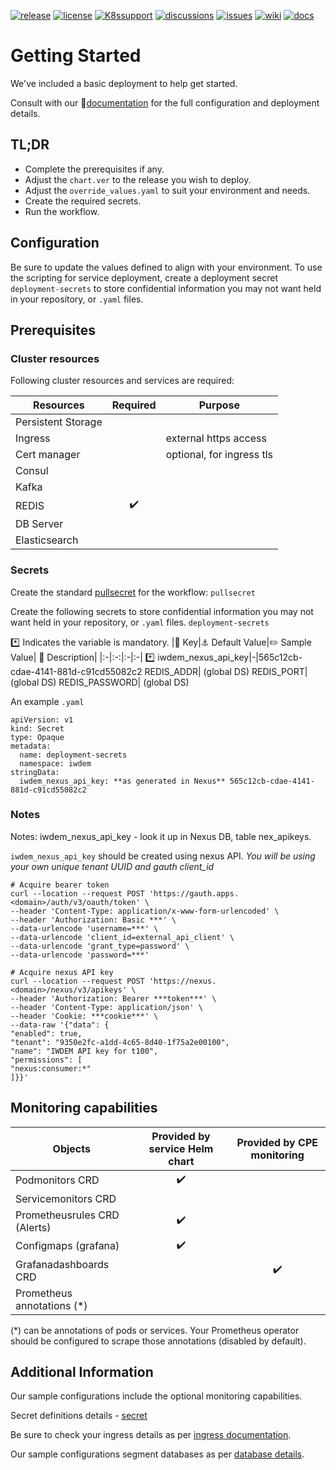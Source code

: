 [![release](https://flat.badgen.net/github/release/genesys/multicloud-services?color=pink)](https://github.com/genesys/multicloud-services/)
[![license](https://flat.badgen.net/github/license/genesys/multicloud-services?color=blue)](/LICENSE)
[![K8ssupport](https://flat.badgen.net/badge/supported%20K8s%20release/1.22/cyan)](https://all.docs.genesys.com/ReleaseNotes/Current/GenesysEngage-cloud/PrivateEdition)
[![discussions](https://img.shields.io/github/discussions/genesys/multicloud-services?style=flat-square&color=green)](https://github.com/genesys/multicloud-services/discussions)
[![issues](https://flat.badgen.net/github/open-issues/genesys/multicloud-services?color=purple)](https://github.com/genesys/multicloud-services/issues)
[![wiki](https://img.shields.io/badge/wiki-documentation-forestgreen?style=flat-square)](https://github.com/genesys/multicloud-services/wiki)
[![docs](https://flat.badgen.net/badge/Genesys%20Documentation/IWDEM/?color=orange)](https://all.docs.genesys.com/PEC-Email/Current/EmailPEGuide)

# Getting Started
We've included a basic deployment to help get started.

Consult with our :book:[documentation](https://all.docs.genesys.com/PEC-Email/Current/EmailPEGuide) for the full configuration and deployment details.

## TL;DR
- Complete the prerequisites if any.
- Adjust the `chart.ver` to the release you wish to deploy.
- Adjust the `override_values.yaml` to suit your environment and needs.
- Create the required secrets.
- Run the workflow.

## Configuration

Be sure to update the values defined to align with your environment.
To use the scripting for service deployment, create a deployment secret `deployment-secrets` to store confidential information you may not want held in your repository, or `.yaml` files. 
## Prerequisites
### Cluster resources

Following cluster resources and services are required:

Resources | Required | Purpose
|-|:-:|-|
Persistent Storage | | 
Ingress | | external https access
Cert manager |  | optional, for ingress tls
Consul | |
Kafka | |
REDIS | :heavy_check_mark:|
DB Server |  |
Elasticsearch | |
### Secrets 
Create the standard [pullsecret](/doc/secrets.md/#pull) for the workflow: 
`pullsecret`

Create the following secrets to store confidential information you may not want held in your repository, or `.yaml` files. 
`deployment-secrets`


:asterisk: Indicates the variable is mandatory.
|:key: Key|:anchor: Default Value|:pencil2: Sample Value| :book: Description|
|:-|:-:|:-|:-|
:asterisk: iwdem_nexus_api_key|-|565c12cb-cdae-4141-881d-c91cd55082c2
REDIS_ADDR|  (global DS)
REDIS_PORT|  (global DS)
REDIS_PASSWORD|  (global DS)

An example `.yaml`
```
apiVersion: v1
kind: Secret
type: Opaque
metadata:
  name: deployment-secrets
  namespace: iwdem
stringData:
  iwdem_nexus_api_key: **as generated in Nexus** 565c12cb-cdae-4141-881d-c91cd55082c2
```
### Notes

Notes:
iwdem_nexus_api_key - look it up in Nexus DB, table nex_apikeys.

`iwdem_nexus_api_key` should be created using nexus API.
*You will be using your own unique tenant UUID and gauth client_id*

```
# Acquire bearer token
curl --location --request POST 'https://gauth.apps.<domain>/auth/v3/oauth/token' \
--header 'Content-Type: application/x-www-form-urlencoded' \
--header 'Authorization: Basic ***' \
--data-urlencode 'username=***' \
--data-urlencode 'client_id=external_api_client' \
--data-urlencode 'grant_type=password' \
--data-urlencode 'password=***'
```
```
# Acquire nexus API key 
curl --location --request POST 'https://nexus.<domain>/nexus/v3/apikeys' \
--header 'Authorization: Bearer ***token***' \
--header 'Content-Type: application/json' \
--header 'Cookie: ***cookie***' \
--data-raw '{"data": {
"enabled": true,
"tenant": "9350e2fc-a1dd-4c65-8d40-1f75a2e00100",
"name": "IWDEM API key for t100",
"permissions": [
"nexus:consumer:*"
]}}'
```
## Monitoring capabilities

Objects | Provided by service Helm chart | Provided by CPE monitoring
|-|:-:|:-:|
Podmonitors CRD | :heavy_check_mark:| 
Servicemonitors CRD | | 
Prometheusrules CRD (Alerts) | :heavy_check_mark:| 
Configmaps (grafana) | :heavy_check_mark:| 
Grafanadashboards CRD | | :heavy_check_mark:
Prometheus annotations (*) | |

(*) can be annotations of pods or services. Your Prometheus operator should be configured to scrape those annotations (disabled by default).


## Additional Information

Our sample configurations include the optional monitoring capabilities. 

Secret definitions details - [secret](/doc/secrets.md)

Be sure to check your ingress details as per [ingress documentation](/doc/ingress.md).

Our sample configurations segment databases as per [database details](/doc/DATABASE.md).

